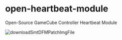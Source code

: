 # open-heartbeat-module
Open-Source GameCube Controller Heartbeat Module

![downloadSmtDFMPatchImgFile](https://user-images.githubusercontent.com/22358804/198146828-625cfab6-ceb1-4bb8-bc73-cef57d598d57.png)

